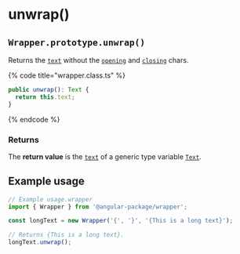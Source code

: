 # unwrap()

## `Wrapper.prototype.unwrap()`

Returns the [`text`](../../../wrap/accessors/text.md) without the [`opening`](../../../wrap/accessors/opening.md) and [`closing`](../../../wrap/accessors/closing.md) chars.

{% code title="wrapper.class.ts" %}
```typescript
public unwrap(): Text {
  return this.text;
}
```
{% endcode %}

### Returns

The **return value** is the [`text`](../../../wrap/accessors/text.md) of a generic type variable [`Text`](../../generic-type-variables.md#wrapper-less-than...-text-...greater-than).

## Example usage

```typescript
// Example usage.wrapper
import { Wrapper } from '@angular-package/wrapper';

const longText = new Wrapper('{', '}', '{This is a long text}');

// Returns {This is a long text}.
longText.unwrap();
```
